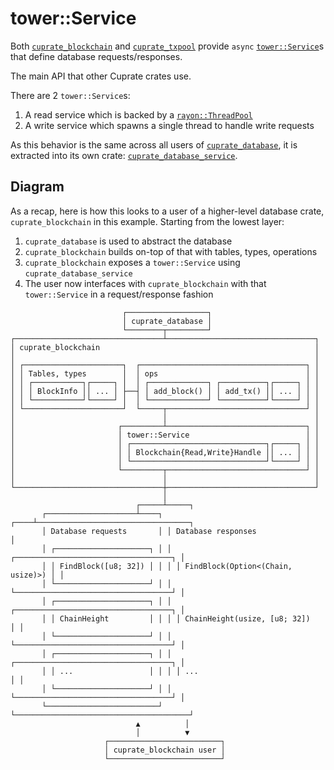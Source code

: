 # tower::Service
Both [`cuprate_blockchain`](https://doc.cuprate.org/cuprate_blockchain)
and [`cuprate_txpool`](https://doc.cuprate.org/cuprate_txpool) provide
`async` [`tower::Service`](https://docs.rs/tower)s that define database requests/responses.

The main API that other Cuprate crates use.

There are 2 `tower::Service`s:
1. A read service which is backed by a [`rayon::ThreadPool`](https://docs.rs/rayon)
1. A write service which spawns a single thread to handle write requests

As this behavior is the same across all users of [`cuprate_database`](https://doc.cuprate.org/cuprate_database),
it is extracted into its own crate: [`cuprate_database_service`](https://doc.cuprate.org/cuprate_database_service).

## Diagram
As a recap, here is how this looks to a user of a higher-level database crate,
`cuprate_blockchain` in this example. Starting from the lowest layer:

1. `cuprate_database` is used to abstract the database
1. `cuprate_blockchain` builds on-top of that with tables, types, operations
1. `cuprate_blockchain` exposes a `tower::Service` using `cuprate_database_service`
1. The user now interfaces with `cuprate_blockchain` with that `tower::Service` in a request/response fashion

```
                         ┌──────────────────┐
                         │ cuprate_database │
                         └────────┬─────────┘
┌─────────────────────────────────┴─────────────────────────────────┐
│ cuprate_blockchain                                                │
│                                                                   │
│ ┌──────────────────────┐  ┌─────────────────────────────────────┐ │
│ │ Tables, types        │  │ ops                                 │ │
│ │ ┌───────────┐┌─────┐ │  │ ┌─────────────┐ ┌──────────┐┌─────┐ │ │
│ │ │ BlockInfo ││ ... │ ├──┤ │ add_block() │ │ add_tx() ││ ... │ │ │
│ │ └───────────┘└─────┘ │  │ └─────────────┘ └──────────┘└─────┘ │ │
│ └──────────────────────┘  └─────┬───────────────────────────────┘ │
│                                 │                                 │
│                       ┌─────────┴───────────────────────────────┐ │
│                       │ tower::Service                          │ │
│                       │ ┌──────────────────────────────┐┌─────┐ │ │
│                       │ │ Blockchain{Read,Write}Handle ││ ... │ │ │
│                       │ └──────────────────────────────┘└─────┘ │ │
│                       └─────────┬───────────────────────────────┘ │
│                                 │                                 │
└─────────────────────────────────┼─────────────────────────────────┘
                                  │
		                    ┌─────┴─────┐
       ┌────────────────────┴────┐ ┌────┴──────────────────────────────────┐
       │ Database requests       │ │ Database responses                    │
       │ ┌─────────────────────┐ │ │ ┌───────────────────────────────────┐ │
       │ │ FindBlock([u8; 32]) │ │ │ │ FindBlock(Option<(Chain, usize)>) │ │
       │ └─────────────────────┘ │ │ └───────────────────────────────────┘ │
       │ ┌─────────────────────┐ │ │ ┌───────────────────────────────────┐ │
       │ │ ChainHeight         │ │ │ │ ChainHeight(usize, [u8; 32])      │ │
       │ └─────────────────────┘ │ │ └───────────────────────────────────┘ │
       │ ┌─────────────────────┐ │ │ ┌───────────────────────────────────┐ │
       │ │ ...                 │ │ │ │ ...                               │ │
       │ └─────────────────────┘ │ │ └───────────────────────────────────┘ │
       └─────────────────────────┘ └───────────────────────────────────────┘
                            ▲          │
                            │          ▼
                     ┌─────────────────────────┐
                     │ cuprate_blockchain user │
                     └─────────────────────────┘
```